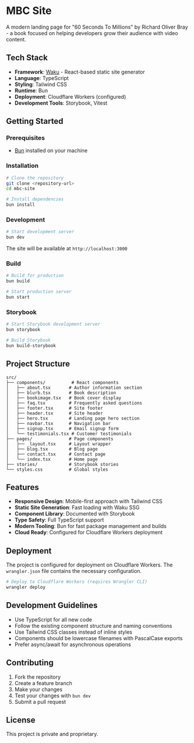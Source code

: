 # MBC Site

A modern landing page for "60 Seconds To Millions" by Richard Oliver Bray - a book focused on helping developers grow their audience with video content.

## Tech Stack

- **Framework**: [Waku](https://waku.gg/) - React-based static site generator
- **Language**: TypeScript
- **Styling**: Tailwind CSS
- **Runtime**: Bun
- **Deployment**: Cloudflare Workers (configured)
- **Development Tools**: Storybook, Vitest

## Getting Started

### Prerequisites

- [Bun](https://bun.sh/) installed on your machine

### Installation

```bash
# Clone the repository
git clone <repository-url>
cd mbc-site

# Install dependencies
bun install
```

### Development

```bash
# Start development server
bun dev
```

The site will be available at `http://localhost:3000`

### Build

```bash
# Build for production
bun build

# Start production server
bun start
```

### Storybook

```bash
# Start Storybook development server
bun storybook

# Build Storybook
bun build-storybook
```

## Project Structure

```
src/
├── components/          # React components
│   ├── about.tsx       # Author information section
│   ├── blurb.tsx       # Book description
│   ├── bookimage.tsx   # Book cover display
│   ├── faq.tsx         # Frequently asked questions
│   ├── footer.tsx      # Site footer
│   ├── header.tsx      # Site header
│   ├── hero.tsx        # Landing page hero section
│   ├── navbar.tsx      # Navigation bar
│   ├── signup.tsx      # Email signup form
│   └── testimonials.tsx # Customer testimonials
├── pages/              # Page components
│   ├── _layout.tsx     # Layout wrapper
│   ├── blog.tsx        # Blog page
│   ├── contact.tsx     # Contact page
│   └── index.tsx       # Home page
├── stories/            # Storybook stories
└── styles.css          # Global styles
```

## Features

- **Responsive Design**: Mobile-first approach with Tailwind CSS
- **Static Site Generation**: Fast loading with Waku SSG
- **Component Library**: Documented with Storybook
- **Type Safety**: Full TypeScript support
- **Modern Tooling**: Bun for fast package management and builds
- **Cloud Ready**: Configured for Cloudflare Workers deployment

## Deployment

The project is configured for deployment on Cloudflare Workers. The `wrangler.json` file contains the necessary configuration.

```bash
# Deploy to Cloudflare Workers (requires Wrangler CLI)
wrangler deploy
```

## Development Guidelines

- Use TypeScript for all new code
- Follow the existing component structure and naming conventions
- Use Tailwind CSS classes instead of inline styles
- Components should be lowercase filenames with PascalCase exports
- Prefer async/await for asynchronous operations

## Contributing

1. Fork the repository
2. Create a feature branch
3. Make your changes
4. Test your changes with `bun dev`
5. Submit a pull request

## License

This project is private and proprietary.